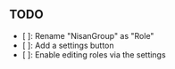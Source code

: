 TODO
---

- [ ]: Rename "NisanGroup" as "Role"
- [ ]: Add a settings button
- [ ]: Enable editing roles via the settings
